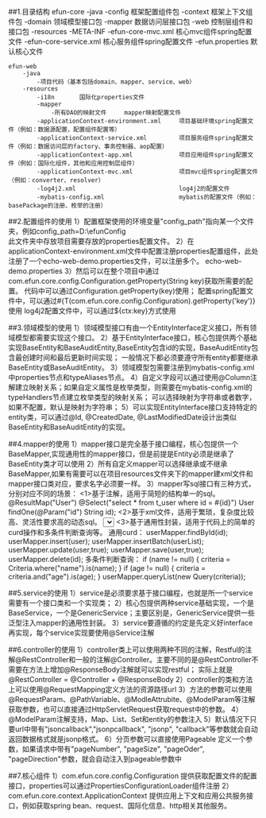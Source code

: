##1.目录结构
    efun-core
        -java
            -config     框架配置组件包
            -context    框架上下文组件包
            -domain     领域模型接口包
            -mapper     数据访问层接口包
            -web        控制层组件和接口包
        -resources
            -META-INF
                -efun-core-mvc.xml      核心mvc组件spring配置文件
                -efun-core-service.xml  核心服务组件spring配置文件
            -efun.properties        默认核心文件

    efun-web
        -java
            -项目代码（基本包括domain、mapper、service、web）
        -resources
            -i18n       国际化properties文件
            -mapper
                -所有DAO的映射文件     mapper映射配置文件
            -applicationContext-environment.xml     项目基础环境spring配置文件（例如：数据源配置，配置组件配置等）
            -applicationContext-service.xml         项目服务组件spring配置文件（例如：数据访问层的factory、事务控制器、aop配置）
            -applicationContext-app.xml             项目应用组件spring配置文件（例如：国际化组件，其他和应用控制层组件）
            -applicationContext-mvc.xml             项目mvc组件spring配置文件（例如：converter、resolver）
            -log4j2.xml                             log4j2的配置文件
            -mybatis-config.xml                     mybatis的配置文件（例如：basePackage的注册、枚举的注册）


##2.配置组件的使用
    1）配置框架使用的环境变量"config_path"指向某一个文件夹，例如config_path=D:\efunConfig\
        此文件夹中存放项目需要存放的properties配置文件。
    2）在applicationContext-environment.xml文件中配置注册properties配置组件，此处注册了一个echo-web-demo.properties文件，可以注册多个。
        <bean class="com.efun.core.config.PropertiesConfigurationLoader">
            <property name="fileNames">
                <list>
                    <value>echo-web-demo.properties</value>
                </list>
            </property>
        </bean>
    3）然后可以在整个项目中通过com.efun.core.config.Configuration.getProperty(String key)获取所需要的配置。
       代码中可以通过Configuration.getProperty(key)使用；
       配置spring配置文件中，可以通过#{T(com.efun.core.config.Configuration).getProperty('key')}使用
       log4j2配置文件中，可以通过${ctx:key}方式使用

##3.领域模型的使用
    1）领域模型接口有由一个EntityInterface定义接口，所有领域模型都需要实现这个接口。
    2）基于EntityInterface接口，核心包提供两个基础实现BaseEntity和BaseAuditEntity,BaseEntity包含id的实现，BaseAuditEntity包含最创建时间和最后更新时间实现；
       一般情况下都必须要遵守所有entity都要继承BaseEntity或BaseAuditEntity。
    3）领域模型包需要注册到mybatis-config.xml中properties节点和typeAliases节点。
    4）自定义字段可以通过使用@Column注解建立映射关系；如果自定义属性是枚举类型，则需要在mybatis-config.xml的typeHandlers节点建立枚举类型的映射关系；
       可以选择映射为字符串或者数字，如果不配置，默认是映射为字符串；
    5）可以实现EntityInterface接口支持特定的entity类，可以通过@Id, @CreatedDate, @LastModifiedDate设计出类似BaseEntity和BaseAuditEntity的实现。

##4.mapper的使用
    1）mapper接口是完全基于接口编程，核心包提供一个BaseMapper,实现通用性的mapper接口，但是前提是Entity必须是继承了BaseEntity类才可以使用
    2）所有自定义mapper可以选择继承或不继承BaseMapper,如果有需要可以在项目resources文件夹下的mapper建xml文件和mapper接口类对应，要求名字必须要一样。
    3）mapper写sql接口有三种方式，分别对应不同的场景：
        <1>基于注解，适用于简短的结构单一的sql。
            @ResultMap("User")
            @Select("select * from t_user where id = #{id}")
            User findOne(@Param("id") String id);
        <2>基于xml文件，适用于繁琐，复杂度比较高、灵活性要求高的动态sql。
            <select id="getUser" resultMap="User" parameterType="java.lang.String">
                select id, name, phone_number from t_user where name=#{name}
            </select>
        <3>基于通用性封装，适用于代码上的简单的curd操作和多条件判断查询等。
            通用curd：
                userMapper.findById(id);
                userMapper.insert(user);
                userMapper.insertBatch(userList);
                userMapper.update(user,true);
                userMapper.save(user,true);
                userMapper.delete(id);
            多条件判断查询：
                if (name != null) {
                    criteria = Criteria.where("name").is(name);
                }
                if (age != null) {
                    criteria = criteria.and("age").is(age);
                }
                userMapper.queryList(new Query(criteria));

##5.service的使用
    1）service是必须要求基于接口编程，也就是所一个service需要有一个接口类和一个实现类；
    2）核心包提供两种service基础实现，一个是BaseService，一个是GenericService；主要区别是，GenericService提供一些泛型注入mapper的通用性封装。
    3）service要遵循的约定是先定义好interface再实现，每个service实现要使用@Service注解

##6.controller的使用
    1）controller类上可以使用两种不同的注解，Restful的注解@RestController和一般的注解@Controller。主要不同的是@RestController不需要在方法上增加@ResponseBody注解就可以实现restful；
        实际上就是@RestController = @Controller + @ResponseBody
    2）controller的类和方法上可以使用@RequestMapping定义方法的资源路径url
    3）方法的参数可以使用@RequestParam、@PathVariable、@ModleAttrubite、@ModelParam等注解获取参数，也可以直接通过HttpServletRequest获取request中的参数。
    4）@ModelParam注解支持，Map、List、Set和entity的参数注入
    5）默认情况下只要url中带有"jsoncallback","jsonpcallback", "jsonp", "callback"等参数就会自动返回数据格式就是jsonp格式。
    6）分页参数可以直接使用Pageable 定义一个参数，如果请求中带有"pageNumber", "pageSize", "pageOder", "pageDirection"参数，就会自动注入到pageable参数中

##7.核心组件
    1）com.efun.core.config.Configuration
        提供获取配置文件的配置接口，properties可以通过PropertiesConfigurationLoader组件注册
    2）com.efun.core.context.ApplicationContext
        提供应用上下文和应用公共服务接口，例如获取spring bean、request、国际化信息、http相关其他服务。